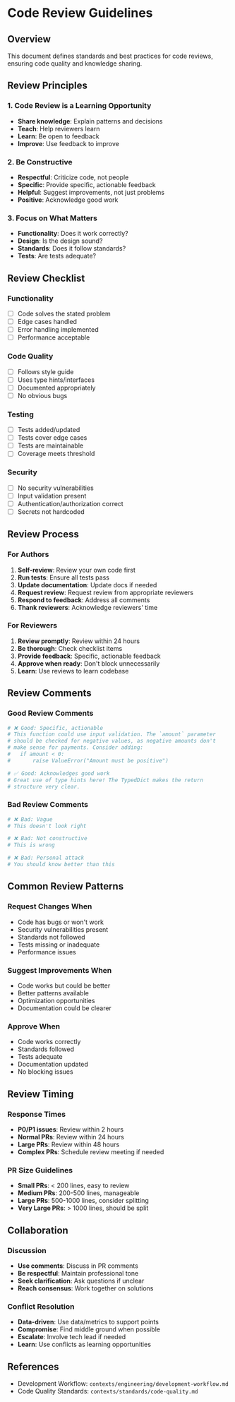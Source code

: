 # Code Review Guidelines

## Overview

This document defines standards and best practices for code reviews, ensuring code quality and knowledge sharing.

## Review Principles

### 1. Code Review is a Learning Opportunity

- **Share knowledge**: Explain patterns and decisions
- **Teach**: Help reviewers learn
- **Learn**: Be open to feedback
- **Improve**: Use feedback to improve

### 2. Be Constructive

- **Respectful**: Criticize code, not people
- **Specific**: Provide specific, actionable feedback
- **Helpful**: Suggest improvements, not just problems
- **Positive**: Acknowledge good work

### 3. Focus on What Matters

- **Functionality**: Does it work correctly?
- **Design**: Is the design sound?
- **Standards**: Does it follow standards?
- **Tests**: Are tests adequate?

## Review Checklist

### Functionality

- [ ] Code solves the stated problem
- [ ] Edge cases handled
- [ ] Error handling implemented
- [ ] Performance acceptable

### Code Quality

- [ ] Follows style guide
- [ ] Uses type hints/interfaces
- [ ] Documented appropriately
- [ ] No obvious bugs

### Testing

- [ ] Tests added/updated
- [ ] Tests cover edge cases
- [ ] Tests are maintainable
- [ ] Coverage meets threshold

### Security

- [ ] No security vulnerabilities
- [ ] Input validation present
- [ ] Authentication/authorization correct
- [ ] Secrets not hardcoded

## Review Process

### For Authors

1. **Self-review**: Review your own code first
2. **Run tests**: Ensure all tests pass
3. **Update documentation**: Update docs if needed
4. **Request review**: Request review from appropriate reviewers
5. **Respond to feedback**: Address all comments
6. **Thank reviewers**: Acknowledge reviewers' time

### For Reviewers

1. **Review promptly**: Review within 24 hours
2. **Be thorough**: Check checklist items
3. **Provide feedback**: Specific, actionable feedback
4. **Approve when ready**: Don't block unnecessarily
5. **Learn**: Use reviews to learn codebase

## Review Comments

### Good Review Comments

```python
# ❌ Good: Specific, actionable
# This function could use input validation. The `amount` parameter 
# should be checked for negative values, as negative amounts don't 
# make sense for payments. Consider adding:
#   if amount < 0:
#       raise ValueError("Amount must be positive")

# ✅ Good: Acknowledges good work
# Great use of type hints here! The TypedDict makes the return 
# structure very clear.
```

### Bad Review Comments

```python
# ❌ Bad: Vague
# This doesn't look right

# ❌ Bad: Not constructive
# This is wrong

# ❌ Bad: Personal attack
# You should know better than this
```

## Common Review Patterns

### Request Changes When

- Code has bugs or won't work
- Security vulnerabilities present
- Standards not followed
- Tests missing or inadequate
- Performance issues

### Suggest Improvements When

- Code works but could be better
- Better patterns available
- Optimization opportunities
- Documentation could be clearer

### Approve When

- Code works correctly
- Standards followed
- Tests adequate
- Documentation updated
- No blocking issues

## Review Timing

### Response Times

- **P0/P1 issues**: Review within 2 hours
- **Normal PRs**: Review within 24 hours
- **Large PRs**: Review within 48 hours
- **Complex PRs**: Schedule review meeting if needed

### PR Size Guidelines

- **Small PRs**: < 200 lines, easy to review
- **Medium PRs**: 200-500 lines, manageable
- **Large PRs**: 500-1000 lines, consider splitting
- **Very Large PRs**: > 1000 lines, should be split

## Collaboration

### Discussion

- **Use comments**: Discuss in PR comments
- **Be respectful**: Maintain professional tone
- **Seek clarification**: Ask questions if unclear
- **Reach consensus**: Work together on solutions

### Conflict Resolution

- **Data-driven**: Use data/metrics to support points
- **Compromise**: Find middle ground when possible
- **Escalate**: Involve tech lead if needed
- **Learn**: Use conflicts as learning opportunities

## References

- Development Workflow: `contexts/engineering/development-workflow.md`
- Code Quality Standards: `contexts/standards/code-quality.md`

